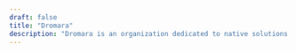 ```yaml
---
draft: false
title: "Dromara"
description: "Dromara is an organization dedicated to native solutions for the microservice cloud."
---
```


